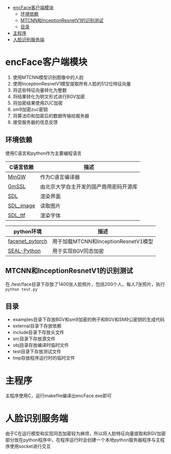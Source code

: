 - [encFace客户端模块](#encface客户端模块)
  - [环境依赖](#环境依赖)
  - [MTCNN和InceptionResnetV1的识别测试](#mtcnn和inceptionresnetv1的识别测试)
  - [目录](#目录)
- [主程序](#主程序)
- [人脸识别服务端](#人脸识别服务端)

# encFace客户端模块

1. 使用MTCNN模型识别图像中的人脸
2. 使用InceptionResnetV1模型提取所有人脸的512位特征向量
3. 将这些特征向量转化为整数
4. 将结果转化为明文形式进行BGV加密
5. 将加密结果使用ZUC加密
6. sm9加密zuc密钥
7. 将算法ID和加密后的数据传输给服务器
8. 接受服务器的信息反馈

## 环境依赖

使用C语言和python作为主要编程语言

| C语言依赖                                             | 描述                                   |
| ----------------------------------------------------- | -------------------------------------- |
| [MinGW](https://github.com/niXman/mingw-builds-binaries) | 作为C语言编译器                        |
| [GmSSL](https://gitee.com/YoungWxy/GmSSL)                | 由北京大学自主开发的国产商用密码开源库 |
| [SDL](https://github.com/libsdl-org/SDL)                 | 渲染界面                               |
| [SDL_image](https://github.com/libsdl-org/SDL_image)     | 读取图片                               |
| [SDL_ttf](https://github.com/libsdl-org/SDL_ttf)         | 渲染字体                               |

| python环境                                                  | 描述                                 |
| ----------------------------------------------------------- | ------------------------------------ |
| [facenet_pytorch](https://github.com/timesler/facenet-pytorch) | 用于加载MTCNN和InceptionResnetV1模型 |
| [SEAL-Python](https://github.com/Huelse/SEAL-Python)           | 用于实现BGV同态加密                  |

## MTCNN和InceptionResnetV1的识别测试

在./test/face目录下存放了1400张人脸照片，包括200个人，每人7张照片，执行`python test.py`

## 目录

- examples目录下存放BGV和sm9加密的例子和BGV和SM9公密钥的生成代码
- external目录下存放依赖
- include目录下存放头文件
- src目录下存放源文件
- obj目录存放编译时临时文件
- test目录下存放测试文件
- tmp存放程序运行时的临时文件

# 主程序

主程序使用C，运行makefile编译出encFace.exe即可

# 人脸识别服务端

由于C在运行模型和实现同态加密较为麻烦，所以将人脸特征向量提取和BGV加密部分放在python程序中，在程序运行时会创建一个本地python服务器程序与主程序使用socket进行交互
